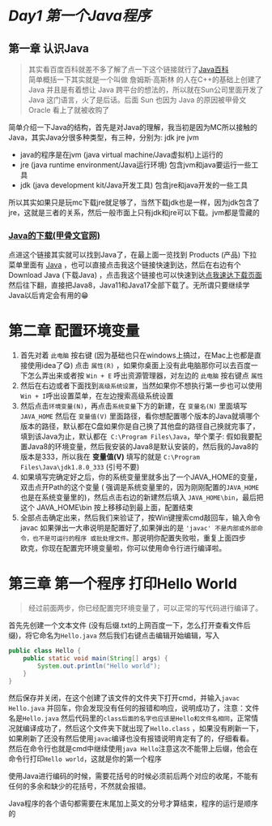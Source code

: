 # ***Day1 第一个Java程序***

## 第一章 认识Java

> 其实看百度百科就差不多了解了点一下这个链接就行了[Java百科](https://www.baidu.com)  
> 简单概括一下其实就是一个叫做 詹姆斯·高斯林 的人在C++的基础上创建了 Java 并且是有着想让 Java 跨平台的想法的，所以就在Sun公司里面开发了
> Java 这门语言，火了是后话。后面 Sun 也因为 Java 的原因被甲骨文 Oracle 看上了就被收购了

简单介绍一下Java的结构，首先是对Java的理解，我当初是因为MC所以接触的Java，其实Java分很多种类型，有三种，分别为: jdk jre jvm

* java的程序是在jvm (java virtual machine/Java虚拟机)上运行的
* jre (java runtime environment/Java运行环境) 包含jvm和java要运行一些工具
* jdk (java development kit/Java开发工具) 包含jre和java开发的一些工具

所以其实如果只是玩mc下载jre就足够了，当然下载jdk也是一样，因为jdk包含了jre，这就是三者的关系，然后一般市面上只有jdk和jre可以下载。jvm都是雪藏的

### [Java的下载(甲骨文官网)](https://www.oracle.com)

点进这个链接其实就可以找到Java了，在最上面一览找到 Products (产品) 下拉菜单里面有 [Java](https://www.oracle.com/java/)
，也可以直接点击我这个链接快速到达，然后在右边有个 Download Java (下载Java)
，点击我这个链接也可以快速到达[点我速达下载页面](https://www.oracle.com/java/technologies/downloads/)  
然后往下翻，直接把Java8，Java11和Java17全部下载了。无所谓只要继续学Java以后肯定会有用的😁

# 第二章 配置环境变量

1. 首先对着 `此电脑` 按右键 (因为基础也只在windows上搞过，在Mac上也都是直接使用idea了😋) 点击 `属性(R)`
   ，如果你桌面上没有此电脑那你可以去百度一下怎么弄出来或者按
   `Win + E` 呼出资源管理器，对左边的 `此电脑` 按右键点 `属性`
2. 然后在右边或者下面找到`高级系统设置`，当然如果你不想执行第一步也可以使用`Win + I`呼出设置菜单，在左边搜索高级系统设置
3. 然后点击`环境变量(N)`，再点击`系统变量`下方的新建，在 `变量名(N)` 里面填写 `JAVA_HOME` 然后在 `变量值(V)`
   里面路径，看你想配置哪个版本的Java就填哪个版本的路径，默认都在C盘如果你是自己换了其他盘的路径自己换就完事了，填到该Java为止，默认都在`
   C:\Program Files\Java`，举个栗子: 假如我要配置Java8的环境变量，然后我安装的Java8是默认安装的，然后我的Java8的版本是333，所以我在
   **变量值(V)** 填写的就是 `C:\Program Files\Java\jdk1.8.0_333` (引号不要)
4. 如果填写完确定好之后，你的系统变量里就多出了一个JAVA_HOME的变量，双击点开Path的这个变量 (
   强调是系统变量里的，因为刚刚配置的`JAVA_HOME`也是在系统变量里的)，然后点击右边的新建然后填入 `JAVA_HOME\bin`，最后把这个
   JAVA_HOME\bin 按上移移动到最上面，配置结束
5. 全部点击确定出来，然后我们来验证了，按Win键搜索cmd敲回车，输入命令 javac
   如果弹出一大串说明是配置好了,如果弹出的是 `'javac' 不是内部或外部命令，也不是可运行的程序
   或批处理文件。`那说明你配置失败啦，重复上面四步  
   欧克，你现在配置完环境变量啦，你可以使用命令行进行编译啦。

# 第三章 第一个程序 打印Hello World

> 经过前面两步，你已经配置完环境变量了，可以正常的写代码进行编译了。

首先先创建一个文本文件 (没有后缀.txt的上网百度一下，怎么打开查看文件后缀)，将它命名为`Hello.java`
然后我们右键点击编辑开始编辑，写入

```java
public class Hello {
    public static void main(String[] args) {
        System.out.println("Hello world");
    }
}
```

然后保存并关闭，在这个创建了该文件的文件夹下打开cmd，并输入`javac Hello.java`
并回车，你会发现没有任何的报错和响应，说明成功了，注意：文件名是`Hello.java`
然后代码里的`class后面的名字也应该是Hello和文件名相同`，正常情况就编译成功了，然后这个文件夹下就出现了`Hello.class`
，如果没有刷新一下，如果刷新了还没有然后使用`javac`编译也没有报错说明肯定有了的，仔细看看。  
然后在命令行也就是cmd中继续使用`java Hello`注意这次不能带上后缀，他会在命令行打印`Hello world`，这就是你的第一个程序

使用Java进行编码的时候，需要花括号的时候必须前后两个对应的收尾，不能有任何的多余和缺少的花括号，不然就会报错。

Java程序的各个语句都需要在末尾加上英文的分号才算结束，程序的运行是顺序的

